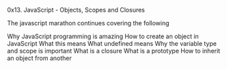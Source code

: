 0x13. JavaScript - Objects, Scopes and Closures

The javascript marathon continues covering the following

Why JavaScript programming is amazing
How to create an object in JavaScript
What this means
What undefined means
Why the variable type and scope is important
What is a closure
What is a prototype
How to inherit an object from another

